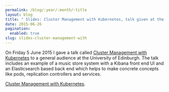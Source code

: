 ```yaml
---
permalink: /blog/:year/:month/:title
layout: blog
title: " Slides: Cluster Management with Kubernetes, talk given at the University of Edinburgh "
date: 2015-06-26
pagination:
  enabled: true
slug: slides-cluster-management-with
---
```

On Friday 5 June 2015 I gave a talk called [Cluster Management with Kubernetes](https://docs.google.com/presentation/d/1H4ywDb4vAJeg8KEjpYfhNqFSig0Q8e_X5I36kM9S6q0/pub?start=false&loop=false&delayms=3000) to a general audience at the University of Edinburgh. The talk includes an example of a music store system with a Kibana front end UI and an Elasticsearch based back end which helps to make concrete concepts like pods, replication controllers and services.

[Cluster Management with Kubernetes](https://docs.google.com/presentation/d/1H4ywDb4vAJeg8KEjpYfhNqFSig0Q8e_X5I36kM9S6q0/pub?start=false&loop=false&delayms=3000).
